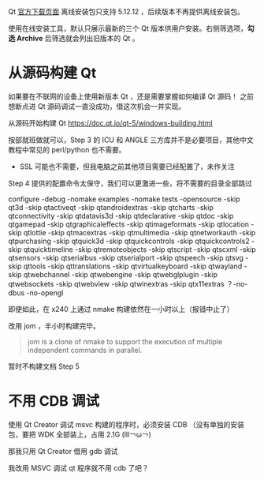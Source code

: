 
Qt [官方下载页面](https://www.qt.io/offline-installers)  离线安装包只支持 5.12.12 ，后续版本不再提供离线安装包。

使用在线安装工具，默认只展示最新的三个 Qt 版本供用户安装。右侧筛选项，**勾选 Archive** 后筛选就会列出旧版本的 Qt 。

# 从源码构建 Qt

如果要在不联网的设备上使用新版本 Qt ，还是需要掌握如何编译 Qt 源码！
之前想断点进 Qt 源码调试一直没成功，借这次机会一并实现。

从源码开始构建 Qt https://doc.qt.io/qt-5/windows-building.html

按部就班做就可以，Step 3 的 ICU 和 ANGLE 三方库并不是必要项目，其他中文教程中常见的 perl/python 也不需要。

- SSL 可能也不需要，但我电脑之前其他项目需要已经配置了，未作关注

Step 4 提供的配置命令太保守，我们可以更激进一些，将不需要的目录全部跳过

configure -debug -nomake examples -nomake tests -opensource -skip qt3d -skip qtactiveqt -skip qtandroidextras -skip qtcharts -skip qtconnectivity -skip qtdatavis3d -skip qtdeclarative -skip qtdoc -skip qtgamepad -skip qtgraphicaleffects -skip qtimageformats -skip qtlocation -skip qtlottie -skip qtmacextras -skip qtmultimedia -skip qtnetworkauth -skip qtpurchasing -skip qtquick3d -skip qtquickcontrols -skip qtquickcontrols2 -skip qtquicktimeline -skip qtremoteobjects -skip qtscript -skip qtscxml -skip qtsensors -skip qtserialbus -skip qtserialport -skip qtspeech -skip qtsvg -skip qttools -skip qttranslations -skip qtvirtualkeyboard -skip qtwayland -skip qtwebchannel -skip qtwebengine -skip qtwebglplugin -skip qtwebsockets -skip qtwebview -skip qtwinextras -skip qtx11extras 
？-no-dbus -no-opengl 

即便如此，在 x240 上通过 nmake 构建依然在一小时以上（报错中止了）

改用 jom ，半小时构建完毕。

> jom is a clone of nmake to support the execution of multiple independent commands in parallel. 

暂时不构建文档 Step 5

# 不用 CDB 调试

使用 Qt Creator 调试 msvc 构建的程序时，必须安装 CDB （没有单独的安装包，要把 WDK 全部装上，占用 2.1G (lll￢ω￢)

那我只用 Qt Creator 借用 gdb 调试

我改用 MSVC 调试 qt 程序就不用 cdb 了吧？